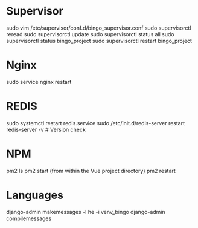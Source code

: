 # Supervisor

sudo vim /etc/supervisor/conf.d/bingo_supervisor.conf
sudo supervisorctl reread
sudo supervisorctl update
sudo supervisorctl status all
sudo supervisorctl status bingo_project
sudo supervisorctl restart bingo_project

# Nginx

sudo service nginx restart

# REDIS

sudo systemctl restart redis.service
sudo /etc/init.d/redis-server restart
redis-server -v # Version check

# NPM

pm2 ls
pm2 start (from within the Vue project directory)
pm2 restart

# Languages

django-admin makemessages -l he -i venv_bingo
django-admin compilemessages
